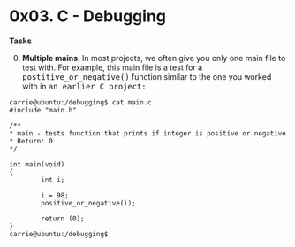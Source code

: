 #	0x03. C - Debugging

**Tasks**

0. **Multiple mains**: In most projects, we often give you only one main file to test with. For example, this main file is a test for a <kbd>postitive_or_negative()</kbd> function similar to the one you worked with in <kbd>an earlier C project:</kbd>
```
carrie@ubuntu:/debugging$ cat main.c
#include "main.h"

/**
* main - tests function that prints if integer is positive or negative
* Return: 0
*/

int main(void)
{
        int i;

        i = 98;
        positive_or_negative(i);

        return (0);
}
carrie@ubuntu:/debugging$
```

